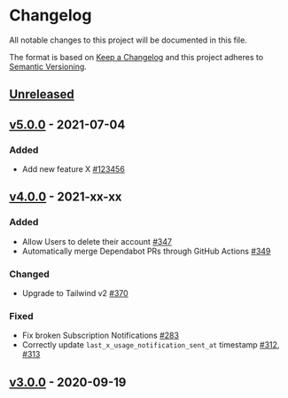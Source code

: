 # Changelog

All notable changes to this project will be documented in this file.

The format is based on [Keep a Changelog](http://keepachangelog.com/en/1.0.0/)
and this project adheres to [Semantic Versioning](http://semver.org/spec/v2.0.0.html).

## [Unreleased](https://github.com/stefanzweifel/screeenly-3/compare/v5.0.0...HEAD)

<!-- Content should be placed here -->

## [v5.0.0](https://github.com/stefanzweifel/screeenly-3/compare/v4.0.0...v5.0.0) - 2021-07-04

### Added

*   Add new feature X [#123456](https://link-to-pull-request)

## [v4.0.0](https://github.com/stefanzweifel/screeenly-3/compare/v3.0.0...v4.0.0) - 2021-xx-xx

### Added

*   Allow Users to delete their account [#347](https://github.com/stefanzweifel/screeenly-3/pull/347)
*   Automatically merge Dependabot PRs through GitHub Actions [#349](https://github.com/stefanzweifel/screeenly-3/pull/349)

### Changed

*   Upgrade to Tailwind v2 [#370](https://github.com/stefanzweifel/screeenly-3/pull/370)

### Fixed

*   Fix broken Subscription Notifications [#283](https://github.com/stefanzweifel/screeenly-3/pull/283)
*   Correctly update `last_x_usage_notification_sent_at` timestamp [#312](https://github.com/stefanzweifel/screeenly-3/issues/312), [#313](https://github.com/stefanzweifel/screeenly-3/pull/313)

## [v3.0.0](https://github.com/stefanzweifel/screeenly-3/releases/tag/v3.0.0) - 2020-09-19
